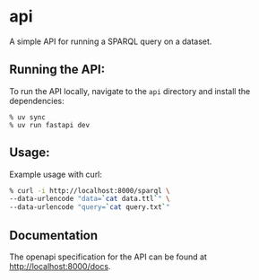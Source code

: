 # api

A simple API for running a SPARQL query on a dataset.

## Running the API:
To run the API locally, navigate to the `api` directory and install the dependencies:

```
% uv sync
% uv run fastapi dev
```

## Usage:

Example usage with curl:

```zsh
% curl -i http://localhost:8000/sparql \
--data-urlencode "data=`cat data.ttl`" \
--data-urlencode "query=`cat query.txt`"
```

## Documentation

The openapi specification for the API can be found at <http://localhost:8000/docs>.
